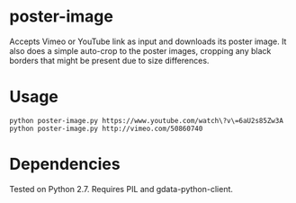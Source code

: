 poster-image
============

Accepts Vimeo or YouTube link as input and downloads its poster image. It also does a simple auto-crop to the poster images, cropping any black borders that might be present due to size differences.

Usage
=====

    python poster-image.py https://www.youtube.com/watch\?v\=6aU2s85Zw3A
    python poster-image.py http://vimeo.com/50860740

Dependencies
============

Tested on Python 2.7. Requires PIL and gdata-python-client.
